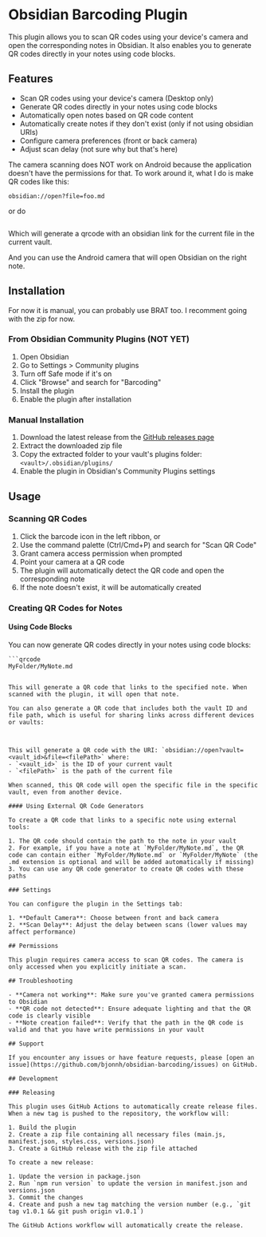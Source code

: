 # Obsidian Barcoding Plugin

This plugin allows you to scan QR codes using your device's camera and open the corresponding notes in Obsidian. It also enables you to generate QR codes directly in your notes using code blocks.

## Features

- Scan QR codes using your device's camera (Desktop only)
- Generate QR codes directly in your notes using code blocks
- Automatically open notes based on QR code content
- Automatically create notes if they don't exist (only if not using obsidian URIs)
- Configure camera preferences (front or back camera)
- Adjust scan delay (not sure why but that's here)

The camera scanning does NOT work on Android because the application doesn't have the permissions for that.
To work around it, what I do is make QR codes like this:

```qrcode
obsidian://open?file=foo.md
```

or do

```qrcodelocal
```

Which will generate a qrcode with an obsidian link for the current file in the current vault.

And you can use the Android camera that will open Obsidian on the right note.

## Installation

For now it is manual, you can probably use BRAT too. I recomment going with the zip for now.

### From Obsidian Community Plugins (NOT YET)

1. Open Obsidian
2. Go to Settings > Community plugins
3. Turn off Safe mode if it's on
4. Click "Browse" and search for "Barcoding"
5. Install the plugin
6. Enable the plugin after installation

### Manual Installation

1. Download the latest release from the [GitHub releases page](https://github.com/bjonnh/obsidian-barcoding/releases)
2. Extract the downloaded zip file
3. Copy the extracted folder to your vault's plugins folder: `<vault>/.obsidian/plugins/`
4. Enable the plugin in Obsidian's Community Plugins settings

## Usage

### Scanning QR Codes

1. Click the barcode icon in the left ribbon, or
2. Use the command palette (Ctrl/Cmd+P) and search for "Scan QR Code"
3. Grant camera access permission when prompted
4. Point your camera at a QR code
5. The plugin will automatically detect the QR code and open the corresponding note
6. If the note doesn't exist, it will be automatically created

### Creating QR Codes for Notes

#### Using Code Blocks

You can now generate QR codes directly in your notes using code blocks:

```
```qrcode
MyFolder/MyNote.md
```
```

This will generate a QR code that links to the specified note. When scanned with the plugin, it will open that note.

You can also generate a QR code that includes both the vault ID and file path, which is useful for sharing links across different devices or vaults:

```
```qrcodelocal
```
```

This will generate a QR code with the URI: `obsidian://open?vault=<vault_id>&file=<filePath>` where:
- `<vault_id>` is the ID of your current vault
- `<filePath>` is the path of the current file

When scanned, this QR code will open the specific file in the specific vault, even from another device.

#### Using External QR Code Generators

To create a QR code that links to a specific note using external tools:

1. The QR code should contain the path to the note in your vault
2. For example, if you have a note at `MyFolder/MyNote.md`, the QR code can contain either `MyFolder/MyNote.md` or `MyFolder/MyNote` (the .md extension is optional and will be added automatically if missing)
3. You can use any QR code generator to create QR codes with these paths

### Settings

You can configure the plugin in the Settings tab:

1. **Default Camera**: Choose between front and back camera
2. **Scan Delay**: Adjust the delay between scans (lower values may affect performance)

## Permissions

This plugin requires camera access to scan QR codes. The camera is only accessed when you explicitly initiate a scan.

## Troubleshooting

- **Camera not working**: Make sure you've granted camera permissions to Obsidian
- **QR code not detected**: Ensure adequate lighting and that the QR code is clearly visible
- **Note creation failed**: Verify that the path in the QR code is valid and that you have write permissions in your vault

## Support

If you encounter any issues or have feature requests, please [open an issue](https://github.com/bjonnh/obsidian-barcoding/issues) on GitHub.

## Development

### Releasing

This plugin uses GitHub Actions to automatically create release files. When a new tag is pushed to the repository, the workflow will:

1. Build the plugin
2. Create a zip file containing all necessary files (main.js, manifest.json, styles.css, versions.json)
3. Create a GitHub release with the zip file attached

To create a new release:

1. Update the version in package.json
2. Run `npm run version` to update the version in manifest.json and versions.json
3. Commit the changes
4. Create and push a new tag matching the version number (e.g., `git tag v1.0.1 && git push origin v1.0.1`)

The GitHub Actions workflow will automatically create the release.
